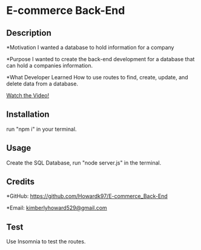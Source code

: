 # E-commerce Back-End

## Description
  *Motivation
  I wanted a database to hold information for a company

  *Purpose
  I wanted to create the back-end development for a database that can hold a companies information.  

  *What Developer Learned
  How to use routes to find, create, update, and delete data from a database.

  [Watch the Video!](https://drive.google.com/file/d/18V3Jl3dOE2x3ccqSm4b3_yTFoYL0hZbI/view)
    
## Installation
run "npm i" in your terminal.
    
## Usage
Create the SQL Database, run "node server.js" in the terminal.

## Credits
*GitHub:  https://github.com/Howardk97/E-commerce_Back-End

*Email: kimberlyhoward529@gmail.com

## Test
Use Insomnia to test the routes.